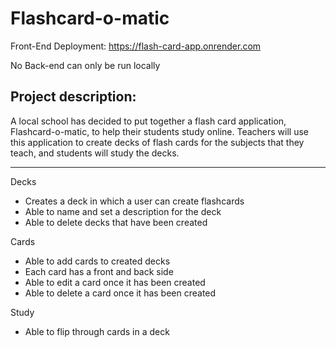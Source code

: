 # Flashcard-o-matic
Front-End Deployment: https://flash-card-app.onrender.com

No Back-end can only be run locally 


## Project description:
A local school has decided to put together a flash card application, Flashcard-o-matic, to help their students study online. Teachers will use this application to create decks of flash cards for the subjects that they teach, and students will study the decks.
__________________________________________________________________________

Decks
- Creates a deck in which a user can create flashcards
- Able to name and set a description for the deck
- Able to delete decks that have been created

Cards
- Able to add cards to created decks
- Each card has a front and back side
- Able to edit a card once it has been created
- Able to delete a card once it has been created

Study
- Able to flip through cards in a deck
